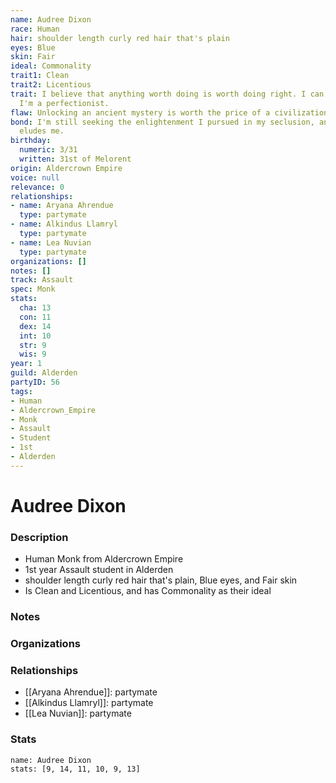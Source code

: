 ```yaml
---
name: Audree Dixon
race: Human
hair: shoulder length curly red hair that's plain
eyes: Blue
skin: Fair
ideal: Commonality
trait1: Clean
trait2: Licentious
trait: I believe that anything worth doing is worth doing right. I can't help it-
  I'm a perfectionist.
flaw: Unlocking an ancient mystery is worth the price of a civilization.
bond: I'm still seeking the enlightenment I pursued in my seclusion, and it still
  eludes me.
birthday:
  numeric: 3/31
  written: 31st of Melorent
origin: Aldercrown Empire
voice: null
relevance: 0
relationships:
- name: Aryana Ahrendue
  type: partymate
- name: Alkindus Llamryl
  type: partymate
- name: Lea Nuvian
  type: partymate
organizations: []
notes: []
track: Assault
spec: Monk
stats:
  cha: 13
  con: 11
  dex: 14
  int: 10
  str: 9
  wis: 9
year: 1
guild: Alderden
partyID: 56
tags:
- Human
- Aldercrown_Empire
- Monk
- Assault
- Student
- 1st
- Alderden
---
```

# Audree Dixon
### Description
- Human Monk from Aldercrown Empire
- 1st year Assault student in Alderden
- shoulder length curly red hair that's plain, Blue eyes, and Fair skin
- Is Clean and Licentious, and has Commonality as their ideal

### Notes

### Organizations

### Relationships
- [[Aryana Ahrendue]]: partymate
- [[Alkindus Llamryl]]: partymate
- [[Lea Nuvian]]: partymate

### Stats
```statblock
name: Audree Dixon
stats: [9, 14, 11, 10, 9, 13]
```